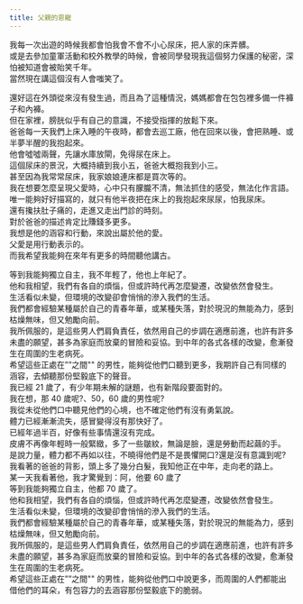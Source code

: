```yaml
---
title: 父親的恩寵
---
```


我每一次出遊的時候我都會怕我會不會不小心尿床，把人家的床弄髒。  
或是去參加童軍活動和校外教學的時候，會被同學發現我這個努力保護的秘密，深怕被知道會被貽笑千年。  
當然現在講這個沒有人會嗤笑了。

還好這在外頭從來沒有發生過，而且為了這種情況，媽媽都會在包包裡多備一件褲子和內褲。  
但在家裡，膀胱似乎有自己的意識，不接受指揮的放鬆下來。  
爸爸每一天我們上床入睡的午夜時，都會去巡工廠，他在回來以後，會把熟睡、或半夢半醒的我抱起來。  
他會噓噓兩聲，先讓水庫放閘，免得尿在床上。  
這個尿床的景況，大概持續到我小五，爸爸大概抱我到小三。  
甚至因為我常常尿床，我家娘娘連床都是買次等的。  
我在想要怎麼呈現父愛時，心中只有朦朧不清，無法抓住的感受，無法化作言語。  
唯一能夠好好描寫的，就只有他半夜把在床上的我抱起來尿尿，怕我尿床。  
還有攙扶肚子痛的，走進又走出門診的時刻。  
對於爸爸的描述肯定比賺錢多更多。  
我想是他的涵容和行動，來說出屬於他的愛。  
父愛是用行動表示的。  
而我希望我能夠在來年有更多的時間聽他講古。

等到我能夠獨立自主，我不年輕了，他也上年紀了。  
他和我相望，我們有各自的煩惱，但或許時代再怎麼變遷，改變依然會發生。  
生活看似未變，但環境的改變卻會悄悄的滲入我們的生活。  
我們都會經驗某種屬於自己的青春年華，或某種失落，對於現況的無能為力，感到枯燥無味，但又勉勵向前。  
我所佩服的，是這些男人們肩負責任，依然用自己的步調在適應前進，也許有許多未盡的願望，甚多為家庭而放棄的冒險和妥協。到中年的各式各樣的改變，愈漸發生在周圍的生老病死。  
希望這些正處在””之間"" 的男性，能夠從他們口聽到更多，我期許自己有同樣的涵容，去傾聽那份堅毅底下的聲音。  
我已經 21 歲了，有少年期未解的謎題，也有新階段要面對的。  
我在想，那 40 歲呢?、50，60 歲的男性呢?  
我從未從他們口中聽見他們的心境，也不確定他們有沒有勇氣說。  
體力已經漸漸流失，感冒變得沒有那快好了。  
已經年過半百，好像有些事情還沒有完成。  
皮膚不再像年輕時一般緊緻，多了一些皺紋，無論是臉，還是勞動而起繭的手。  
是說力量，體力都不再如以往，不曉得他們是不是畏懼開口?還是沒有意識到呢?  
我看著的爸爸的背影，頭上多了幾分白髮，我知他正在中年，走向老的路上。  
某一天我看著他，我才驚覺到：阿，他要 60 歲了  
等到我能夠獨立自主，他都 70 歲了。  
他和我相望，我們有各自的煩惱，但或許時代再怎麼變遷，改變依然會發生。  
生活看似未變，但環境的改變卻會悄悄的滲入我們的生活。  
我們都會經驗某種屬於自己的青春年華，或某種失落，對於現況的無能為力，感到枯燥無味，但又勉勵向前。  
我所佩服的，是這些男人們肩負責任，依然用自己的步調在適應前進，也許有許多未盡的願望，甚多為家庭而放棄的冒險和妥協。到中年的各式各樣的改變，愈漸發生在周圍的生老病死。  
希望這些正處在””之間"" 的男性，能夠從他們口中說更多，而周圍的人們都能出借他們的耳朵，有包容力的去涵容那份堅毅底下的脆弱。
